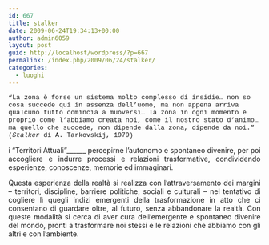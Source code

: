 ```yaml
---
id: 667
title: stalker
date: 2009-06-24T19:34:13+00:00
author: admin6059
layout: post
guid: http://localhost/wordpress/?p=667
permalink: /index.php/2009/06/24/stalker/
categories:
  - luoghi
---
```

<span style="font-family: Courier New,Courier,mono; font-size: small;">&#8220;La zona è forse un sistema molto complesso di insidie&#8230; non so cosa succede qui in assenza dell&#8217;uomo, ma non appena arriva qualcuno tutto comincia a muoversi&#8230; la zona in ogni momento è proprio come l&#8217;abbiamo creata noi, come il nostro stato d&#8217;animo&#8230; ma quello che succede, non dipende dalla zona, dipende da noi.&#8221; (<em>Stalker</em> di A. Tarkovskij, 1979)</span>

<p style="text-align: justify;">
  i &#8220;Territori Attuali&#8221;______ percepirne l’autonomo e spontaneo divenire, per poi accogliere e indurre processi e relazioni trasformative, condividendo esperienze, conoscenze, memorie ed immaginari.
</p>

<p style="text-align: justify;">
  Questa esperienza della realtà si realizza con l’attraversamento dei margini – territori, discipline, barriere politiche, sociali e culturali – nel tentativo di cogliere lì quegli indizi emergenti della trasformazione in atto che ci consentano di guardare oltre, al futuro, senza abbandonare la realtà. Con queste modalità si cerca di aver cura dell’emergente e spontaneo divenire del mondo, pronti a trasformare noi stessi e le relazioni che abbiamo con gli altri e con l’ambiente.
</p>